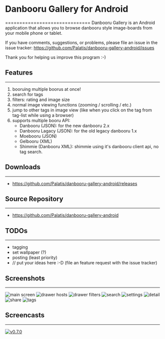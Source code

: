 # Danbooru Gallery for Android
==============================
Danbooru Gallery is an Android application that allows you to browse danbooru style image-boards from your mobile phone or tablet.

If you have comments, suggestions, or problems, please file an issue in the issue tracker:
https://github.com/Palatis/danbooru-gallery-android/issues

Thank you for helping us improve this program :-)

## Features
-----------
1. booruing multiple boorus at once!
2. search for tags
3. filters: rating and image size
4. normal image viewing functions (zooming / scrolling / etc.)
5. jump to other tags in image view (like when you click on the tag from tag-list while using a browser)
6. supports multiple booru API:
    * Danbooru (JSON): for the new danbooru 2.x
    * Danbooru Lagacy (JSON): for the old legacy danbooru 1.x
    * Moebooru (JSON)
    * Gelbooru (XML)
    * Shimmie (Danbooru XML): shimmie using it's danbooru client api, no tag search.

## Downloads
------------
* https://github.com/Palatis/danbooru-gallery-android/releases

## Source Repository
--------------------
* https://github.com/Palatis/danbooru-gallery-android

## TODOs
--------
* tagging
* set wallpaper (?)
* posting (least priority)
* // put your ideas here :-D (file an feature request with the issue tracker)

## Screenshots
--------------
![main screen](https://raw.github.com/Palatis/danbooru-gallery-android/master/screenshots/main_screen.png)
![drawer hosts](https://raw.github.com/Palatis/danbooru-gallery-android/master/screenshots/drawer_hosts.png)
![drawer filters](https://raw.github.com/Palatis/danbooru-gallery-android/master/screenshots/drawer_filters.png)
![search](https://raw.github.com/Palatis/danbooru-gallery-android/master/screenshots/main_search.png)
![settings](https://raw.github.com/Palatis/danbooru-gallery-android/master/screenshots/settings.png)
![detail](https://raw.github.com/Palatis/danbooru-gallery-android/master/screenshots/detail.png)
![share](https://raw.github.com/Palatis/danbooru-gallery-android/master/screenshots/share.png)
![tags](https://raw.github.com/Palatis/danbooru-gallery-android/master/screenshots/tags.png)

## Screencasts
--------------
[![v0.7.0](http://img.youtube.com/vi/tIusnJK6kXI/0.jpg)](http://www.youtube.com/watch?v=tIusnJK6kXI)
